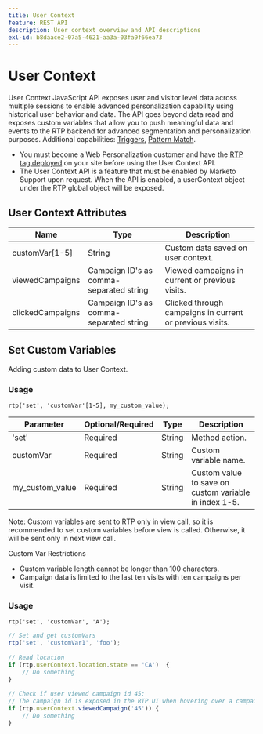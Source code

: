 ```yaml
---
title: User Context
feature: REST API
description: User context overview and API descriptions
exl-id: b8daace2-07a5-4621-aa3a-03fa9f66ea73
---
```

# User Context

User Context JavaScript API exposes user and visitor level data across multiple sessions to enable advanced personalization capability using historical user behavior and data. The API goes beyond data read and exposes custom variables that allow you to push meaningful data and events to the RTP backend for advanced segmentation and personalization purposes. Additional capabilities: [Triggers](../javascript-api/triggers.md), [Pattern Match](../javascript-api/pattern-match.md).

- You must become a Web Personalization customer and have the [RTP tag deployed](https://experienceleague.adobe.com/en/docs/marketo/using/product-docs/web-personalization/rtp-tag-implementation/deploy-the-rtp-javascript) on your site before using the User Context API.
- The User Context API is a feature that must be enabled by Marketo Support upon request. When the API is enabled, a userContext object under the RTP global object will be exposed.

## User Context Attributes

| Name             | Type  | Description   |
|------------------|-------------|------|
| customVar[1-5]   | String  | Custom data saved on user context.  |
| viewedCampaigns  | Campaign ID's as comma-separated string | Viewed campaigns in current or previous visits. |
| clickedCampaigns | Campaign ID's as comma-separated string | Clicked through campaigns in current or previous visits. |

## Set Custom Variables

Adding custom data to User Context.

### Usage

`rtp('set', 'customVar'[1-5], my_custom_value);`

| Parameter       | Optional/Required | Type   | Description            |
|-----------------|-------------------|--------|-----------------|
| 'set'           | Required          | String | Method action.     |
| customVar       | Required          | String | Custom variable name.   |
| my_custom_value | Required          | String | Custom value to save on custom variable in index 1-5. |

Note: Custom variables are sent to RTP only in view call, so it is recommended to set custom variables before view is called. Otherwise, it will be sent only in next view call.

Custom Var Restrictions

- Custom variable length cannot be longer than 100 characters.
- Campaign data is limited to the last ten visits with ten campaigns per visit.

### Usage

`rtp('set', 'customVar', 'A');`

```javascript
// Set and get customVars
rtp('set', 'customVar1', 'foo');
 
// Read location 
if (rtp.userContext.location.state == 'CA')  {
    // Do something
}
 
// Check if user viewed campaign id 45:
// The campaign id is exposed in the RTP UI when hovering over a campaign name.
if (rtp.userContext.viewedCampaign('45')) {
    // Do something
}
```

